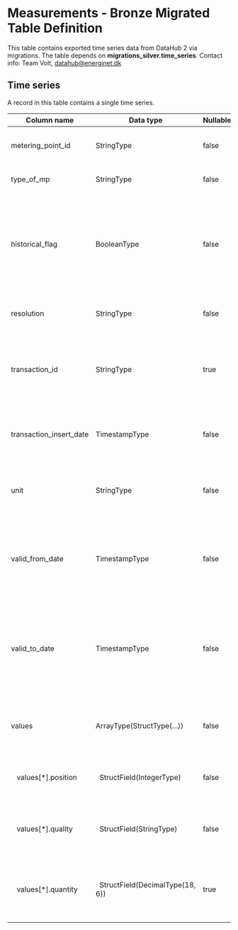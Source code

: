 # Measurements - Bronze Migrated Table Definition

This table contains exported time series data from DataHub 2 via migrations.
The table depends on **migrations_silver.time_series**.
Contact info: Team Volt, datahub@energinet.dk

## Time series

A record in this table contains a single time series.

| Column name             | Data type                                   | Nullable | Description                                                                                                                                                              | Constraints                                                                                                    |
|-------------------------|---------------------------------------------|----------|--------------------------------------------------------------------------------------------------------------------------------------------------------------------------|----------------------------------------------------------------------------------------------------------------|
| metering_point_id       | StringType                                  | false    | The GSRN number that uniquely identifies the metering point                                                                                                              | Exactly 18 digits                                                                                              |
| type_of_mp              | StringType                                  | false    | -                                                                                                                                                                        | Valid values can be found [here](../../source/MigrationTools/package/enums/metering_points/type_of_mp_enum.py) |
| historical_flag         | BooleanType                                 | false    | **True:** when the time series has been updated by a later one and thus made historical / **False:** when the time series is the latest/current one for a given interval | -                                                                                                              |
| resolution              | StringType                                  | false    | A resolution defines the time series value precision                                                                                                                     | Valid values ["PT15M", "PT1H", "P1M"]                                                                          |
| transaction_id          | StringType                                  | true     | Contains an ID for the specific time series transaction, provided by the sender or the source system. Uniqueness not guaranteed                                          | -                                                                                                              |
| transaction_insert_date | TimestampType                               | false    | Contains the local Danish time for when the time series data was persisted in source system                                                                              | -                                                                                                              |
| unit                    | StringType                                  | false    | The measure unit, e.g. kWh                                                                                                                                               | Valid values ["KWH", "MWH", "MVARH", "KVARH", "KW", "T"]                                                       |
| valid_from_date         | TimestampType                               | false    | Represents the time series start interval, which is in UTC time matching the beginning of a date in the `Europe/Copenhagen` timezone                                     | -                                                                                                              |
| valid_to_date           | TimestampType                               | false    | Represents the time series end interval, which is in UTC time matching the beginning of a date in the `Europe/Copenhagen` timezone. The moment is exclusive              | -                                                                                                              |
| values                  | ArrayType(StructType(...))                  | false    | Array that contains position, quality and quantity for all values of a given time series                                                                                 | -                                                                                                              |
| &nbsp;&nbsp; values[*].position   | &nbsp;&nbsp;StructField(IntegerType)        | false    | The position the time series value had in the received time series                                                                                                       | Never 0                                                                                                        |
| &nbsp;&nbsp; values[*].quality    | &nbsp;&nbsp;StructField(StringType)         | false    | The quality of the energy quantity                                                                                                                                       | Valid values ["E01", "56", "D01", "QM", "36"]                                                                  |
| &nbsp;&nbsp; values[*].quantity   | &nbsp;&nbsp;StructField(DecimalType(18, 6)) | true     | The energy quantity                                                                                                                                                      | Negative values allowed. May be null when the quality is 'missing'                                             |
